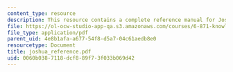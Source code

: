 ```yaml
---
content_type: resource
description: This resource contains a complete reference manual for Joshua.
file: https://ol-ocw-studio-app-qa.s3.amazonaws.com/courses/6-871-knowledge-based-applications-systems-spring-2005/0060b0387118dcf889f73f033b069d42_joshua_reference.pdf
file_type: application/pdf
parent_uid: 4e8b1afa-a677-54f8-d5a7-04c61aedb8e0
resourcetype: Document
title: joshua_reference.pdf
uid: 0060b038-7118-dcf8-89f7-3f033b069d42
---
```

